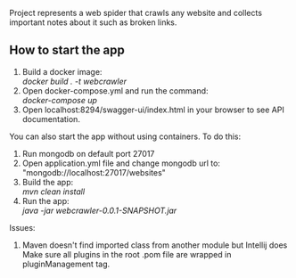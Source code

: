 Project represents a web spider that crawls any website and collects important notes about it such as broken links.

<h2>How to start the app</h2>

<ol>
  <li>Build a docker image:</li>
  <i>docker build . -t webcrawler</i>
  <li>Open docker-compose.yml and run the command:</li>
  <i>docker-compose up</i>
  <li>Open localhost:8294/swagger-ui/index.html in your browser to see API documentation.</li>
</ol>

You can also start the app without using containers. To do this:

<ol>
  <li>Run mongodb on default port 27017</li>
  <li>Open application.yml file and change mongodb url to: "mongodb://localhost:27017/websites"</li>
  <li>Build the app:</li>
  <i>mvn clean install</i>
  <li>Run the app:</li>
  <i>java -jar webcrawler-0.0.1-SNAPSHOT.jar</i>
</ol>


Issues:

1. Maven doesn't find imported class from another module but Intellij does
Make sure all plugins in the root .pom file are wrapped in pluginManagement tag.
